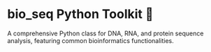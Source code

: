 # bio_seq Python Toolkit 🧬

A comprehensive Python class for DNA, RNA, and protein sequence analysis, featuring common bioinformatics functionalities.


